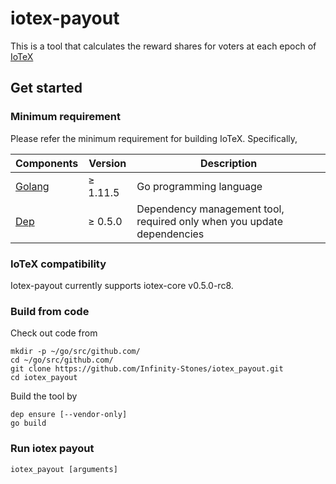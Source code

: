 # iotex-payout

This is a tool that calculates the reward shares for voters at each epoch of
[IoTeX](https://github.com/iotexproject)

## Get started

### Minimum requirement

Please refer the minimum requirement for building IoTeX. Specifically,

| Components | Version | Description |
|----------|-------------|-------------|
| [Golang](https://golang.org) | &ge; 1.11.5 | Go programming language |
| [Dep](https://golang.github.io/dep/) | &ge; 0.5.0 | Dependency management tool, required only when you update dependencies |

### IoTeX compatibility

Iotex-payout currently supports iotex-core v0.5.0-rc8.

### Build from code

Check out code from
```
mkdir -p ~/go/src/github.com/
cd ~/go/src/github.com/
git clone https://github.com/Infinity-Stones/iotex_payout.git
cd iotex_payout
```

Build the tool by
```
dep ensure [--vendor-only]
go build
```

### Run iotex payout
```
iotex_payout [arguments]
```
